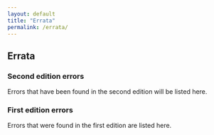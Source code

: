 ```yaml
---
layout: default
title: "Errata"
permalink: /errata/
---
```

## Errata

### Second edition errors

Errors that have been found in the second edition will be listed here.

### First edition errors

Errors that were found in the first edition are listed here.
